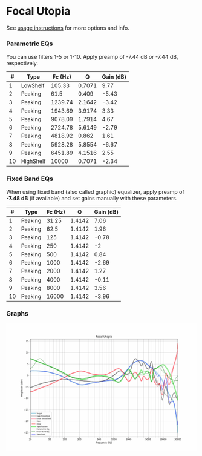 # Focal Utopia
See [usage instructions](https://github.com/jaakkopasanen/AutoEq#usage) for more options and info.

### Parametric EQs
You can use filters 1-5 or 1-10. Apply preamp of -7.44 dB or -7.44 dB, respectively.

|   # | Type      |   Fc (Hz) |      Q |   Gain (dB) |
|-----|-----------|-----------|--------|-------------|
|   1 | LowShelf  |    105.33 | 0.7071 |        9.77 |
|   2 | Peaking   |     61.5  | 0.409  |       -5.43 |
|   3 | Peaking   |   1239.74 | 2.1642 |       -3.42 |
|   4 | Peaking   |   1943.69 | 3.9174 |        3.33 |
|   5 | Peaking   |   9078.09 | 1.7914 |        4.67 |
|   6 | Peaking   |   2724.78 | 5.6149 |       -2.79 |
|   7 | Peaking   |   4818.92 | 0.862  |        1.61 |
|   8 | Peaking   |   5928.28 | 5.8554 |       -6.67 |
|   9 | Peaking   |   6451.89 | 4.1516 |        2.55 |
|  10 | HighShelf |  10000    | 0.7071 |       -2.34 |

### Fixed Band EQs
When using fixed band (also called graphic) equalizer, apply preamp of **-7.48 dB** (if available) and set gains manually with these parameters.

|   # | Type    |   Fc (Hz) |      Q |   Gain (dB) |
|-----|---------|-----------|--------|-------------|
|   1 | Peaking |     31.25 | 1.4142 |        7.06 |
|   2 | Peaking |     62.5  | 1.4142 |        1.96 |
|   3 | Peaking |    125    | 1.4142 |       -0.78 |
|   4 | Peaking |    250    | 1.4142 |       -2    |
|   5 | Peaking |    500    | 1.4142 |        0.84 |
|   6 | Peaking |   1000    | 1.4142 |       -2.69 |
|   7 | Peaking |   2000    | 1.4142 |        1.27 |
|   8 | Peaking |   4000    | 1.4142 |       -0.11 |
|   9 | Peaking |   8000    | 1.4142 |        3.56 |
|  10 | Peaking |  16000    | 1.4142 |       -3.96 |

### Graphs
![](./Focal%20Utopia.png)
